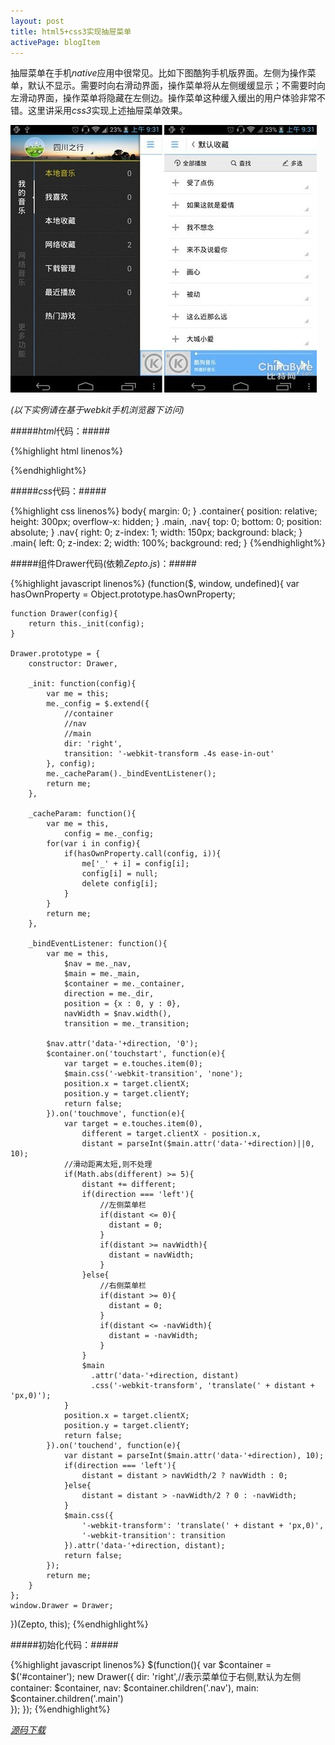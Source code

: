 ```yaml
---
layout: post
title: html5+css3实现抽屉菜单
activePage: blogItem
---
```


抽屉菜单在手机*native*应用中很常见。比如下图酷狗手机版界面。左侧为操作菜单，默认不显示。需要时向右滑动界面，操作菜单将从左侧缓缓显示；不需要时向左滑动界面，操作菜单将隐藏在左侧边。操作菜单这种缓入缓出的用户体验非常不错。这里讲采用*css3*实现上述抽屉菜单效果。

![抽屉菜单示例图](/images/drawer_1.jpg)

*(以下实例请在基于webkit手机浏览器下访问)*

#####*html*代码：#####

{%highlight html linenos%}
<div id="container" class="container">
	<div class="main"></div><!--主界面-->
	<div class="nav"></div><!--菜单-->
</div>
{%endhighlight%}

#####*css*代码：#####

{%highlight css linenos%}
body{
	margin: 0;
}
.container{
	position: relative;
	height: 300px;
	overflow-x: hidden;
}
.main, .nav{
	top: 0;
	bottom: 0;
	position: absolute;
}
.nav{
	right: 0;
	z-index: 1;
	width: 150px;
	background: black;
}
.main{
	left: 0;
	z-index: 2;
	width: 100%;
	background: red;
}
{%endhighlight%}

#####组件Drawer代码(依赖*Zepto.js*)：#####

{%highlight javascript linenos%}
(function($, window, undefined){
	var hasOwnProperty = Object.prototype.hasOwnProperty;
	
	function Drawer(config){
		return this._init(config);
	}
	
	Drawer.prototype = {
		constructor: Drawer,
		
		_init: function(config){
			var me = this;
			me._config = $.extend({
				//container
				//nav
				//main
				dir: 'right',
				transition: '-webkit-transform .4s ease-in-out'
			}, config);
			me._cacheParam()._bindEventListener();
			return me;
		},
		
		_cacheParam: function(){
			var me = this, 
				config = me._config;
			for(var i in config){
				if(hasOwnProperty.call(config, i)){
					me['_' + i] = config[i];
					config[i] = null;
					delete config[i];
				}
			}
			return me;
		},
		
		_bindEventListener: function(){
			var me = this,
				$nav = me._nav,
				$main = me._main,
				$container = me._container,
				direction = me._dir,
				position = {x : 0, y : 0},
				navWidth = $nav.width(),
				transition = me._transition;
		
			$nav.attr('data-'+direction, '0');
			$container.on('touchstart', function(e){
				var target = e.touches.item(0);
				$main.css('-webkit-transition', 'none');
				position.x = target.clientX;
				position.y = target.clientY;
				return false;						
			}).on('touchmove', function(e){
				var target = e.touches.item(0),
					different = target.clientX - position.x,
					distant = parseInt($main.attr('data-'+direction)||0, 10);
				//滑动距离太短,则不处理
				if(Math.abs(different) >= 5){
					distant += different;
					if(direction === 'left'){
						//左侧菜单栏
						if(distant <= 0){
						  distant = 0;
						}
						if(distant >= navWidth){
						  distant = navWidth; 
						}							
					}else{
						//右侧菜单栏
						if(distant >= 0){
						  distant = 0;
						}
						if(distant <= -navWidth){
						  distant = -navWidth; 
						}
					}
					$main
					  .attr('data-'+direction, distant)
					  .css('-webkit-transform', 'translate(' + distant + 'px,0)');
				}					
				position.x = target.clientX;
				position.y = target.clientY;				
				return false;
			}).on('touchend', function(e){
				var distant = parseInt($main.attr('data-'+direction), 10);
				if(direction === 'left'){
					distant = distant > navWidth/2 ? navWidth : 0;
				}else{
					distant = distant > -navWidth/2 ? 0 : -navWidth;
				}
				$main.css({
					'-webkit-transform': 'translate(' + distant + 'px,0)',
					'-webkit-transition': transition
				}).attr('data-'+direction, distant);
				return false;
			});
			return me;	
		}
	};	
	window.Drawer = Drawer;
})(Zepto, this);
{%endhighlight%}

#####初始化代码：#####

{%highlight javascript linenos%}
$(function(){
	var $container = $('#container');
	new Drawer({
		dir: 'right',//表示菜单位于右侧,默认为左侧
		container: $container,
		nav: $container.children('.nav'),
		main: $container.children('.main')			
	});
});
{%endhighlight%}

[*源码下载*](/downloads/files/drawer.zip)

